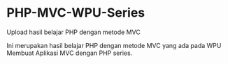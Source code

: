 # PHP-MVC-WPU-Series

Upload hasil belajar PHP dengan metode MVC

Ini merupakan hasil belajar PHP dengan metode MVC yang ada pada WPU Membuat Aplikasi MVC dengan PHP series.
